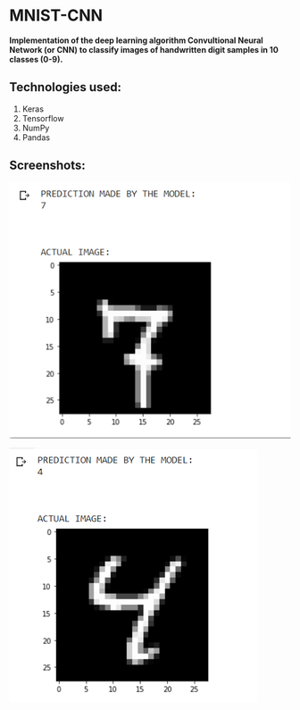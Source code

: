 # MNIST-CNN

**Implementation of the deep learning algorithm Convultional Neural Network (or CNN) to classify images of handwritten digit samples in 10 classes (0-9).**

## Technologies used:
1. Keras
2. Tensorflow
3. NumPy
4. Pandas

## Screenshots:

![1](Images/Screenshot%202021-04-10%20190844.png)

![2](Images/Screenshot%202021-04-10%20191232.png)
